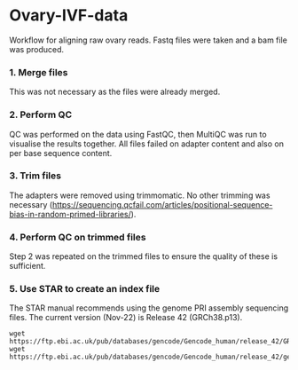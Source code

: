 # Ovary-IVF-data
Workflow for aligning raw ovary reads. Fastq files were taken and a bam file was produced.

### 1. Merge files
This was not necessary as the files were already merged.
### 2. Perform QC
QC was performed on the data using FastQC, then MultiQC was run to visualise the results together. All files failed on adapter content and also on per base sequence content.
### 3. Trim files
The adapters were removed using trimmomatic. No other trimming was necessary (https://sequencing.qcfail.com/articles/positional-sequence-bias-in-random-primed-libraries/).
### 4. Perform QC on trimmed files
Step 2 was repeated on the trimmed files to ensure the quality of these is sufficient.
### 5. Use STAR to create an index file
The STAR manual recommends using the genome PRI assembly sequencing files. The current version (Nov-22) is Release 42 (GRCh38.p13). 
```
wget https://ftp.ebi.ac.uk/pub/databases/gencode/Gencode_human/release_42/GRCh38.primary_assembly.genome.fa.gz
wget https://ftp.ebi.ac.uk/pub/databases/gencode/Gencode_human/release_42/gencode.v42.primary_assembly.annotation.gtf.gz
```

